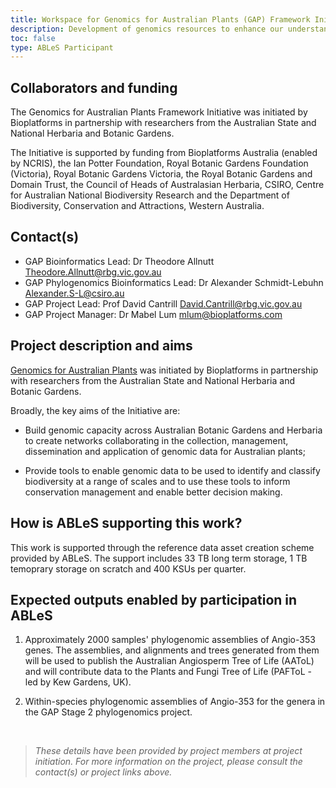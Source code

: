 ```yaml
---
title: Workspace for Genomics for Australian Plants (GAP) Framework Initiative
description: Development of genomics resources to enhance our understanding of the evolution and conservation of the unique Australian flora.
toc: false
type: ABLeS Participant
---
```



## Collaborators and funding

The Genomics for Australian Plants Framework Initiative was initiated by Bioplatforms in partnership
with researchers from the Australian State and National Herbaria and Botanic Gardens.

The Initiative is supported by funding from Bioplatforms Australia (enabled by NCRIS), the Ian Potter Foundation, Royal Botanic Gardens Foundation (Victoria), Royal Botanic Gardens Victoria, the Royal Botanic Gardens and Domain Trust, the Council of Heads of Australasian Herbaria, CSIRO, Centre for
Australian National Biodiversity Research and the Department of Biodiversity, Conservation and
Attractions, Western Australia.

## Contact(s)

- GAP Bioinformatics Lead: Dr Theodore Allnutt <Theodore.Allnutt@rbg.vic.gov.au>
- GAP Phylogenomics Bioinformatics Lead: Dr Alexander Schmidt-Lebuhn <Alexander.S-L@csiro.au>
- GAP Project Lead: Prof David Cantrill <David.Cantrill@rbg.vic.gov.au>
- GAP Project Manager: Dr Mabel Lum <mlum@bioplatforms.com>

## Project description and aims


[Genomics for Australian Plants](https://www.genomicsforaustralianplants.com/) was initiated by Bioplatforms in partnership with researchers from the Australian State and National Herbaria and Botanic Gardens.

Broadly, the key aims of the Initiative are:

+ Build genomic capacity across Australian Botanic Gardens and Herbaria to create networks collaborating in the collection, management, dissemination and
application of genomic data for Australian plants;

+ Provide tools to enable genomic data to be used to identify and classify biodiversity
at a range of scales and to use these tools to inform conservation management and
enable better decision making.

## How is ABLeS supporting this work?

This work is supported through the reference data asset creation scheme provided by ABLeS. The support includes 33 TB long term storage, 1 TB temoprary storage on scratch and 400 KSUs per quarter.

## Expected outputs enabled by participation in ABLeS

1. Approximately 2000 samples&#39; phylogenomic assemblies of Angio-353 genes. The
assemblies, and alignments and trees generated from them will be used to publish the
Australian Angiosperm Tree of Life (AAToL) and will contribute data to the Plants and Fungi Tree of Life (PAFToL - led by Kew Gardens, UK).

2. Within-species phylogenomic assemblies of Angio-353 for the genera in the GAP Stage 2 phylogenomics project.

<br/>

> *These details have been provided by project members at project initiation. For more information on the project, please consult the contact(s) or project links above.*
